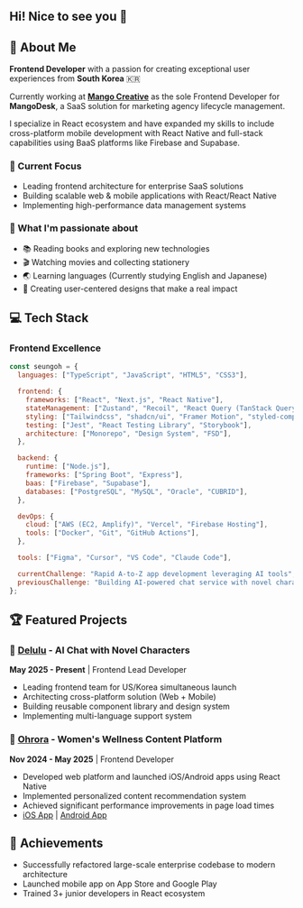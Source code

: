 ## Hi! Nice to see you 👋

## 🚀 About Me

**Frontend Developer** with a passion for creating exceptional user experiences from **South Korea** 🇰🇷

Currently working at **[Mango Creative](https://mangocreative.co.kr/)** as the sole Frontend Developer for **MangoDesk**, a SaaS solution for marketing agency lifecycle management.

I specialize in React ecosystem and have expanded my skills to include cross-platform mobile development with React Native and full-stack capabilities using BaaS platforms like Firebase and Supabase.

### 💼 Current Focus

- Leading frontend architecture for enterprise SaaS solutions
- Building scalable web & mobile applications with React/React Native
- Implementing high-performance data management systems

### 🎯 What I'm passionate about

- 📚 Reading books and exploring new technologies
- 🎬 Watching movies and collecting stationery
- 🌏 Learning languages (Currently studying English and Japanese)
- 🎨 Creating user-centered designs that make a real impact

## 💻 Tech Stack

### Frontend Excellence

```javascript
const seungoh = {
  languages: ["TypeScript", "JavaScript", "HTML5", "CSS3"],

  frontend: {
    frameworks: ["React", "Next.js", "React Native"],
    stateManagement: ["Zustand", "Recoil", "React Query (TanStack Query)"],
    styling: ["Tailwindcss", "shadcn/ui", "Framer Motion", "styled-components"],
    testing: ["Jest", "React Testing Library", "Storybook"],
    architecture: ["Monorepo", "Design System", "FSD"],
  },

  backend: {
    runtime: ["Node.js"],
    frameworks: ["Spring Boot", "Express"],
    baas: ["Firebase", "Supabase"],
    databases: ["PostgreSQL", "MySQL", "Oracle", "CUBRID"],
  },

  devOps: {
    cloud: ["AWS (EC2, Amplify)", "Vercel", "Firebase Hosting"],
    tools: ["Docker", "Git", "GitHub Actions"],
  },

  tools: ["Figma", "Cursor", "VS Code", "Claude Code"],

  currentChallenge: "Rapid A-to-Z app development leveraging AI tools",
  previousChallenge: "Building AI-powered chat service with novel characters",
};
```

## 🏆 Featured Projects

### 🎯 [Delulu](https://delulu.ohrora.org/) - AI Chat with Novel Characters

**May 2025 - Present** | Frontend Lead Developer

- Leading frontend team for US/Korea simultaneous launch
- Architecting cross-platform solution (Web + Mobile)
- Building reusable component library and design system
- Implementing multi-language support system

### 💜 [Ohrora](https://ohrora.org/) - Women's Wellness Content Platform

**Nov 2024 - May 2025** | Frontend Developer

- Developed web platform and launched iOS/Android apps using React Native
- Implemented personalized content recommendation system
- Achieved significant performance improvements in page load times
- [iOS App](https://apps.apple.com/kr/app/오로라/id6738376632) | [Android App](https://play.google.com/store/apps/details?id=org.ohrora.mainapp)

## 🌟 Achievements

- Successfully refactored large-scale enterprise codebase to modern architecture
- Launched mobile app on App Store and Google Play
- Trained 3+ junior developers in React ecosystem
